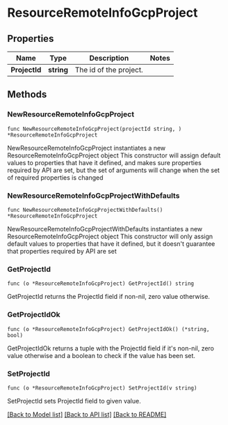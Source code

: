 # ResourceRemoteInfoGcpProject

## Properties

Name | Type | Description | Notes
------------ | ------------- | ------------- | -------------
**ProjectId** | **string** | The id of the project. | 

## Methods

### NewResourceRemoteInfoGcpProject

`func NewResourceRemoteInfoGcpProject(projectId string, ) *ResourceRemoteInfoGcpProject`

NewResourceRemoteInfoGcpProject instantiates a new ResourceRemoteInfoGcpProject object
This constructor will assign default values to properties that have it defined,
and makes sure properties required by API are set, but the set of arguments
will change when the set of required properties is changed

### NewResourceRemoteInfoGcpProjectWithDefaults

`func NewResourceRemoteInfoGcpProjectWithDefaults() *ResourceRemoteInfoGcpProject`

NewResourceRemoteInfoGcpProjectWithDefaults instantiates a new ResourceRemoteInfoGcpProject object
This constructor will only assign default values to properties that have it defined,
but it doesn't guarantee that properties required by API are set

### GetProjectId

`func (o *ResourceRemoteInfoGcpProject) GetProjectId() string`

GetProjectId returns the ProjectId field if non-nil, zero value otherwise.

### GetProjectIdOk

`func (o *ResourceRemoteInfoGcpProject) GetProjectIdOk() (*string, bool)`

GetProjectIdOk returns a tuple with the ProjectId field if it's non-nil, zero value otherwise
and a boolean to check if the value has been set.

### SetProjectId

`func (o *ResourceRemoteInfoGcpProject) SetProjectId(v string)`

SetProjectId sets ProjectId field to given value.



[[Back to Model list]](../README.md#documentation-for-models) [[Back to API list]](../README.md#documentation-for-api-endpoints) [[Back to README]](../README.md)


